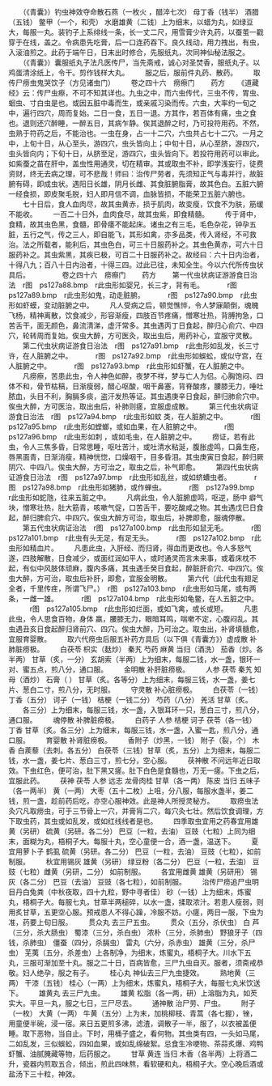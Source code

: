 <!-- { "loadSidebar": true } -->
　　（《青囊》）钓虫神效夺命散石燕（一枚火 ，醋淬七次） 母丁香（钱半） 酒腊（五钱） 鳖甲（一个，和壳） 水磨雄黄（二钱）上为细末，以蜡为丸，如绿豆大，每服一丸。装钓子上系绯线一条，长一丈二尺，用雪膏少许丸药，以蚕茧一戳穿于在线，盖之。令病患先吃膏，后一口连药吞下。良久线动，用力拽出，有虫，入滚油煎之。此药于端午日，日末出时修合，先服纸丸，次同神仙秘法服之。
　　（《青囊》）囊服纸丸子法凡医传尸，当先斋戒，诚心对圣焚香，服纸丸子。以鸡蛋清涂纸上，令干。剪作钱样大丸。
　　服之后，服前件丸药、散药。
　　取传尸痨虫鬼哭饮子（方见诸虫门）
　　卷之四十六　痨瘵门
　　药方
　　《道藏经》云：传尸虫瘵，不可不知其详也。九虫之中，而六虫传代，三虫不传，胃虫、蛔虫、寸白虫是也。或因五脏中毒而生，或亲戚习染而传。六虫，大率约一旬之中，遍行四穴，周而复始。二日一食，五日一退。方其作，若百体有痛，虫之食也。退则还穴醉睡，一醉五日，其病乍静。俟其退醉之时，乃可投符用药。不然，虫熟于符药之后，不能治也。一虫在身，占一十二穴，六虫共占七十二穴。一月之中，上旬十日，从心至头，游四穴，虫头皆向上；中旬十日，从心至脐，游四穴，虫头皆向内；下旬十日，从脐至足，游四穴，虫头皆向下。若投符用药可以审此。如紫蚕之苗在肝中，盖虫性用通灵，切在精审。其或取虫不补，即学浅妄行，徒费资财，终无去病之理，可不悲哉！师曰：治传尸劳者，先须知正气与毒并行，故脏腑有碍，即成虫状。遇阳日长雄，阴月长雌、其食脏腑脂膏，故其色白。五脏六腑一经食损，即皮聚毛脱，妇人即月信不调，血脉皆损，不能荣卫五脏六腑也。
　　七十日后，食人血肉尽，故其虫黄赤，损于肌肉，故变瘦，饮食不为肤，筋缓不能收。
　　一百二十日外，血肉食尽，故其虫紫，即食精髓。
　　传于肾中，食精，故其虫色黑，食髓，即骨痿不能起床。诸虫之有三毛，毛色杂花，钟孕五脏，五行之气，传之三人，即自能飞，其形如禽，亦多品类，传入肾经，不可救治。法之所载者，能利后，其虫色白，可三十日服药补之。其虫色黄赤，可六十日服药补之。其虫紫黑，其疾已极，可百二十日服药补之。故经曰：六十日内治者，十得八九；百八十日内治者，十得三四。过此已往，未知全生。今以六代所传虫状具后。
　　
　　卷之四十六　痨瘵门
　　药方
　　第一代虫状病证游游食日治法　r图　ps127a88.bmp　r此虫形如婴兄，长三才，背有毛。
　　　r图　ps127a89.bmp　r此虫形如鬼，动走脏腑。
　　　r图　ps127a90.bmp　r此虫形如虾蟆，变动脏腑之中。
　　凡人受病之后，顿觉憔悴，令人梦寐颠倒，魂魄飞杨，精神离散，饮食减少，形容渐瘦，四肢百节疼痛，憎寒壮热，背膊拘急，口苦舌干，面无颜色，鼻流清涕，虚汗常多。其虫遇丙丁日食起，醉归心俞穴、中四穴，轮转周而复始。俟虫大醉，方可医灸，取出虫后，用药补心，宜服守灵散。
　　第二代虫状病证游食日治法　r图　ps127a91.bmp　r此虫形如乱发，长三寸许，在人脏腑之中。
　　　r图　ps127a92.bmp　r此虫形如蜈蚣，或似守宫，在人脏腑之中。
　　　r图　ps127a93.bmp　r此虫形如虾蟹，在人脏腑之中。
　　凡痨瘵，苦患此虫，令人神色如醉，夜梦不祥，梦与亡人为侣。心胸饱闷、四体不和，骨节枯稿，日渐瘦弱，醋心呕酸，咽干鼻塞，背脊酸疼，腰膝无力，唾吐脓血，头目不利，胸膈多痰，盗汗发热等证。其虫遇庚辛日食起，醉归肺俞穴中。俟虫大醉，方可医治，取出虫后，补肺则瘥，宜服虚成散。
　　第三代虫状病证游食日治法　r图　ps127a94.bmp　r此虫形如蚊 类，在人脏腑之中。
　　　r图　ps127a95.bmp　r此虫形如螳螂，或如血果，在人脏腑之中。
　　　r图　ps127a96.bmp　r此虫形如刺 ，或如毛虫，在人脏腑之中。
　　痨证，若有此虫，令人三焦多昏，日常思睡，呕吐苦汁，或吐清水粘涎，腹胀虚鸣，口鼻生疮，唇黑面青，日渐消瘦，精神恍惚，口燥咽干，目多昏泪。其虫庚寅日食起，醉归厥阴穴、中四八。俟虫大醉，方可治之，取虫之后，补气即愈。
　　第四代虫状病证游食日治法　r图　ps127a97.bmp　r此虫形如乱丝，或如蛴螬虫者。
　　　r图　ps127a98.bmp　r此虫形如猪肺，或作蝉虫。
　　　r图　ps127a99.bmp　r此虫形如蛇虺，往来五脏之中。
　　凡病此虫，令人脏腑虚鸣，呕逆，肠中 癖气块，憎寒壮热，肚大筋青，咳嗽气促，口苦舌干，要吃酸咸之物。其虫遇戊巳日食起，醉归脾俞穴、中四穴。俟虫大醉方可治，取虫后，补脾即愈，服魂停散。
　　第五代虫状病证治法　r图　ps127a100.bmp　r此虫形如鼠无毛。
　　　r图　ps127a101.bmp　r此虫有头无足，有足无头。
　　　r图　ps127a102.bmp　r此虫形如精血片。
　　凡患此虫，入肝经、而归肾，得血而更改也。令人多怒气遂，四肢解散，日食减少，或面红润如平人，或时通灵而言未来事，或着床枕不起，有似中风肢体顽麻，腹内多痛，其虫遇壬癸日食起，醉脏肝俞穴、中四穴。俟虫大醉，方可治，取虫后补肝，即愈，宜服金明散。
　　第六代（此代虫有翅足全者，千里传疰，所谓飞尸。）　r图　ps127a103.bmp　r此虫形如马尾，或有两条，一雌一雄。
　　　r图　ps127a104.bmp　r此虫形如龟鳖，在人五脏之中。
　　　r图　ps127a105.bmp　r此虫形如烂面，或如飞禽，或长或短。
　　凡患此虫，令人思食百物，身体 羸，腰膝无力，眼暗耳鸣，喘嗽不定，心腹闷乱。其虫遇丑亥日食起醉归肾前穴、四穴。俟虫大醉，乃可治之。取虫出，补肾填髓愈，宜服育婴散。
　　取六代痨虫后服五补药方具后（以下俱《青囊方》）虚成散 补肺脏痨极。
　　白茯苓 枳实（麸炒） 秦艽 芍药 麻黄 当归（酒洗） 茄香（炒。各半两） 甘草（炙，一分） 玄胡索（半两）上为细末，每服二钱，水一盏，银环一对、蜜五点，煎八分，通口服。
　　金明散 补肝脏痨极。
　　人参 茯苓 秦艽 知母（酒炒） 石膏（ ） 甘草（炙。各等分）上为细末，每服三钱，水一盏，姜七片、葱白二寸，煎八分，无时服。
　　守灵散 补心脏痨极。
　　白茯苓（一钱） 丁香（五分） 诃子（一钱） 桔梗（一钱二分） 芍药（八分） 羌活 甘草（炙。
　　各三分）上为细末，每服三钱，水一盏，入银耳环一只，葱白三寸，煎八分，通口服。
　　魂停散 补脾脏痨极。
　　白药子 人参 桔梗 诃子 茯苓（各一钱） 丁香 甘草（炙。各三分）上为细末，每服三钱，水一盏，入蜜一匙，煎八分，通口服。
　　育婴散 补肾脏痨极。
　　香附子（炒黑，一钱） 附子（裂，个） 木香 白蒺藜（去刺。各五分） 白茯苓（三钱）甘草（炙，五分）上为细末，每服二钱，水一盏，姜七片、葱白三寸，煎七分，空心服。
　　茯神散 不问远年近日取效。下虫红色，便可治，肚下黑又瘥。肚下白色是食髓也，万无一瘥。下虫之后，宜服此药。
　　茯神 茯苓 人参 远志 龙骨肉桂 甘草（各一两） 陈皮 当归 五味子（各一两半） 黄（一两） 大枣（五十二枚）上咀，分八服，每服水盏半，姜二钱，煎一盏，趁前药后吃，亦空心服神效。此是神人所授灵秘方。
　　取痨虫法灸穴凡取痨虫，可于三节骨上一穴，并膏肓二穴，每穴灸七壮。然后饮食调理，方下取虫药，其虫或如乱发，或如红线线者是也。
　　四季取虫宜用之药春宜用雄黄（另研） 硫黄（另研。各二分） 巴豆（一粒，去油） 豆豉（七粒）上同为细末，面糊为丸，梧桐子大。每服十丸，空心童便一合，酒一盏，温送下。
　　夏宜用萝卜子 鹤虱 硫黄（另研。各二分） 巴豆（一粒，去油） 豆豉（七粒），如前制服。
　　秋宜用锡灰 雄黄（另研） 绿豆粉（各二分） 巴豆（一粒，去油） 豆豉（七粒）雌黄（另研，二分） 如前制服。
　　各宜用雌黄 雄黄（另研用） 锡灰（各二分） 巴豆（去油） 豆豉（各七粒），如前制服。
　　治传尸痨追尸虫明目丹白兔粪（中秋夜取，四十九粒，野中寻者佳） 砂（一钱）上为细末，炼蜜丸，梧桐子大。每服七丸，甘草半两槌碎，以水一盏，揉取浓汁。若患人瘦弱，则用炙甘草，五更空心服。预戒患人不得心躁，冷服不妨。小瘥，两日一服，下虫为准，药要上旬日服。
　　贯众丸 去三尸五虫。
　　贯众（五分，杀伏虫） 白 芦（三分，杀大肠虫） 蜀漆（三分，杀白虫） 浓朴（三分，杀肺虫） 野狼牙子（四钱，杀肺虫） 僵蚕（四分，杀膈虫） 雷丸（六分，杀赤虫） 雄黄（三分，杀尸虫） 芜荑（五分，杀差虫）上各制净，为细末，炼蜜丸，梧桐子大。川水下五丸，三服可渐加至十丸。服之二十日，百病皆愈，三尸九虫自灭。服者，须斋戒恭敬。妇人绝孕，服之有子。
　　桂心丸 神仙去三尸九虫捷效。
　　熟地黄（三两） 干漆（五钱） 桂心（一两）上为细末，炼蜜丸，梧桐子大，每服七丸米饮送下。
　　雄黄丸 去三尸九虫。
　　雄黄 松脂（各一两，研）上溶脂为丸，如芡实大。平旦一丸，服之七日，三尸尽去。
　　通神散 治尸劳、尸虫。
　　附子（一枚） 大黄（一两） 牛黄（五分）上为末，加桃柳枝、青蒿（各七握），锉，用童便半碗，浸一宿。来日五更煎多沸，滤渣，调散子一半，服了，以衣被盖便睡。取下恶物，当自止。下时，用桶子盛之，看何物。其虫类有四，一头如马尾，二如乱发，三似蜈蚣，四如血果，或如乱绵破絮。忌食生冷哽物、茶蒜炙爆、鸡鸭虾蟹、油腻腌藏等物，后药服之。
　　甘草 黄连 当归 木香（各半两）上将酒二升，瓷器内煎取五合，倾出，煎此四味熬，看软硬和丸，梧桐子大。空心晚后酒或盐汤下三十粒，神效。
